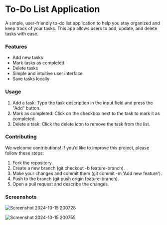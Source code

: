 <h1>To-Do List Application</h1>

A simple, user-friendly to-do list application to help you stay organized and keep track of your tasks. This app allows users to add, update, and delete tasks with ease.

<h3>Features</h3>
<ul>
<li>Add new tasks</li>
<li>Mark tasks as completed</li>
<li>Delete tasks</li>
<li>Simple and intuitive user interface</li>
<li>Save tasks locally</li>
</ul>

<h3>Usage</h3>

1. Add a task: Type the task description in the input field and press the "Add" button.
2. Mark as completed: Click on the checkbox next to the task to mark it as completed.
3. Delete a task: Click the delete icon to remove the task from the list.

<h3>Contributing</h3>
We welcome contributions! If you’d like to improve this project, please follow these steps:

1. Fork the repository.
2. Create a new branch (git checkout -b feature-branch).
3. Make your changes and commit them (git commit -m 'Add new feature').
4. Push to the branch (git push origin feature-branch).
5. Open a pull request and describe the changes.

<h3>Screenshots</h3>

![Screenshot 2024-10-15 200728](https://github.com/user-attachments/assets/792a21b1-37b8-4997-9df5-eac36230939b)

![Screenshot 2024-10-15 200755](https://github.com/user-attachments/assets/3cee6c7a-d91b-4042-94bb-78543ad357cb)

